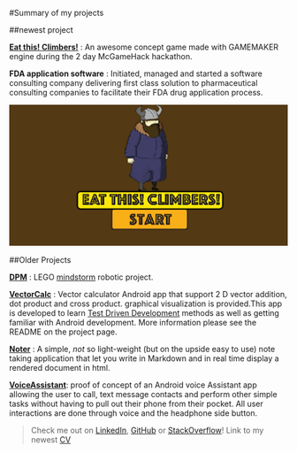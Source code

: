 #Summary of my projects 

##newest project 

**[Eat this! Climbers!](https://github.com/cyc115/McGameHack/)** : An awesome concept game made with GAMEMAKER engine during the 2 day McGameHack hackathon.

**FDA application software** : Initiated, managed and started a software consulting company delivering first class solution to pharmaceutical consulting companies to facilitate their FDA drug application process. 

![start screen](./img/1.png)

##Older Projects

**[DPM](https://github.com/cyc115/DPMTEAM09)** : LEGO [mindstorm](http://www.lego.com/en-us/mindstorms/?domainredir=mindstorms.lego.com) robotic project.

**[VectorCalc](https://github.com/cyc115/vectorCalc)** : Vector calculator Android app that support 2 D vector addition, dot product and cross product. graphical visualization is provided.This app is developed to learn [Test Driven Development](http://searchsoftwarequality.techtarget.com/definition/test-driven-development) methods as well as getting familiar with Android development. More information please see the README on the project page.

**[Noter](https://github.com/cyc115/noter)** : A simple, *not* so light-weight (but on the upside easy to use) note taking application that let you write in Markdown and in real time display a rendered document in html.

**[VoiceAssistant](https://github.com/cyc115/VoiceAssistant/pulse)**: proof of concept of an Android voice Assistant app allowing the user to call, text message contacts and perform other simple tasks without having to pull out their phone from their pocket. All user interactions are done through voice and the headphone side button. 

> Check me out on [LinkedIn](https://www.linkedin.com/profile/view?id=194047169&trk=nav_responsive_tab_profile_pic), [GitHub](https://github.com/cyc115) or [StackOverflow](http://stackoverflow.com/users/1272013/cyc115)! Link to my newest [CV](https://docs.google.com/document/d/1PUOHI-rl6NEhXtkUIB605IsfA-zu8NSf4LbCxIJtutE/edit?usp=sharing)


